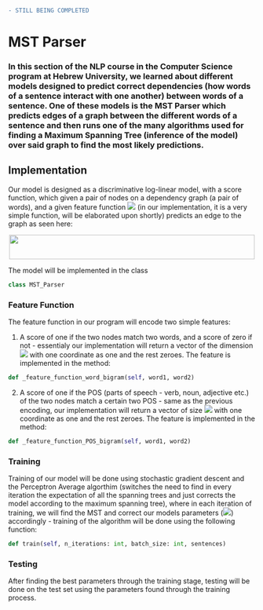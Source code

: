 ```diff
- STILL BEING COMPLETED
```

# MST Parser
### In this section of the NLP course in the Computer Science program at Hebrew University, we learned about different models designed to predict correct dependencies (how words of a sentence interact with one another) between words of a sentence. One of these models is the MST Parser which predicts edges of a graph between the different words of a sentence and then runs one of the many algorithms used for finding a Maximum Spanning Tree (inference of the model) over said graph to find the most likely predictions.
## Implementation
Our model is designed as a discriminative log-linear model, with a score function, which given a pair of nodes on a dependency graph (a pair of words), and a given feature function <img src="https://render.githubusercontent.com/render/math?math=\Phi"> (in our implementation, it is a very simple function, will be elaborated upon shortly) predicts an edge to the graph as seen here:

<div align="center"><img src="https://render.githubusercontent.com/render/math?math=score_{\theta}(v_{1},v_{2} | x_{1},...,x_{n}) = \theta^{t}\cdot\Phi(v_{1},v_{2},x_{1},...,x_{n})" height="50" width="500"></div>

The model will be implemented in the class
```python
class MST_Parser
```

### Feature Function
The feature function in our program will encode two simple features:
1. A score of one if the two nodes match two words, and a score of zero if not - essentialy our implementation will return a vector of the dimension <img src="https://render.githubusercontent.com/render/math?math=|vocabulary|^{2}"> with one coordinate as one and the rest zeroes. The feature is implemented in the method:
```python
def _feature_function_word_bigram(self, word1, word2)
```

2. A score of one if the POS (parts of speech - verb, noun, adjective etc.) of the two nodes match a certain two POS - same as the previous encoding, our implementation will return a vector of size <img src="https://render.githubusercontent.com/render/math?math=|vocabulary|^{2}"> with one coordinate as one and the rest zeroes. The feature is implemented in the method:
```python
def _feature_function_POS_bigram(self, word1, word2)
```

### Training
Training of our model will be done using stochastic gradient descent and the Perceptron Average algorthim (switches the need to find in every iteration the expectation of all the spanning trees and just corrects the model according to the maximum spanning tree), where in each iteration of training, we will find the MST and correct our models parameters (<img src="https://render.githubusercontent.com/render/math?math=\theta">) accordingly - training of the algorithm will be done using the following function:
```python
def train(self, n_iterations: int, batch_size: int, sentences)
```

### Testing
After finding the best parameters through the training stage, testing will be done on the test set using the parameters found through the training process.
